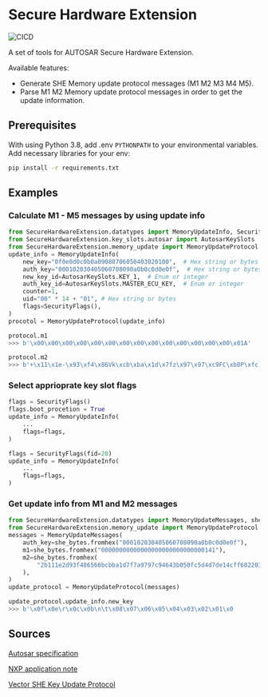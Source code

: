 # Secure Hardware Extension

![CICD](https://github.com/Deejuha/SecureHardwareExtension/workflows/python-test/badge.svg?branch=master)

A set of tools for AUTOSAR Secure Hardware Extension.

Available features:

- Generate SHE Memory update protocol messages (M1 M2 M3 M4 M5).
- Parse M1 M2 Memory update protocol messages in order to get the update information.

## Prerequisites

With using Python 3.8, add .env `PYTHONPATH` to your environmental variables. Add necessary libraries for your env:

```bash
pip install -r requirements.txt
```

## Examples

### Calculate M1 - M5 messages by using update info

```py
from SecureHardwareExtension.datatypes import MemoryUpdateInfo, SecurityFlags
from SecureHardwareExtension.key_slots.autosar import AutosarKeySlots
from SecureHardwareExtension.memory_update import MemoryUpdateProtocol
update_info = MemoryUpdateInfo(
    new_key="0f0e0d0c0b0a09080706050403020100",  # Hex string or bytes
    auth_key="000102030405060708090a0b0c0d0e0f",  # Hex string or bytes
    new_key_id=AutosarKeySlots.KEY_1,  # Enum or integer
    auth_key_id=AutosarKeySlots.MASTER_ECU_KEY,  # Enum or integer
    counter=1,
    uid="00" * 14 + "01", # Hex string or bytes
    flags=SecurityFlags(),
)
procotol = MemoryUpdateProtocol(update_info)

protocol.m1
>>> b'\x00\x00\x00\x00\x00\x00\x00\x00\x00\x00\x00\x00\x00\x00\x01A'

protocol.m2
>>> b'+\x11\x1e-\x93\xf4\x86Vk\xcb\xba\x1d\x7fz\x97\x97\xc9FC\xb0P\xfc]M}\xe1L\xffh"\x03\xc3'
```

### Select apprioprate key slot flags

```py
flags = SecurityFlags()
flags.boot_procetion = True
update_info = MemoryUpdateInfo(
    ...
    flags=flags,
)

flags = SecurityFlags(fid=20)
update_info = MemoryUpdateInfo(
    ...
    flags=flags,
)
```

### Get update info from M1 and M2 messages

```py
from SecureHardwareExtension.datatypes import MemoryUpdateMessages, she_bytes
from SecureHardwareExtension.memory_update import MemoryUpdateProtocol
messages = MemoryUpdateMessages(
    auth_key=she_bytes.fromhex("000102030405060708090a0b0c0d0e0f"),
    m1=she_bytes.fromhex("00000000000000000000000000000141"),
    m2=she_bytes.fromhex(
        "2b111e2d93f486566bcbba1d7f7a9797c94643b050fc5d4d7de14cff682203c3"
    ),
)
update_protocol = MemoryUpdateProtocol(messages)

update_protocol.update_info.new_key
>>> b'\x0f\x0e\r\x0c\x0b\n\t\x08\x07\x06\x05\x04\x03\x02\x01\x0
```

## Sources

[Autosar specification](https://www.autosar.org/fileadmin/user_upload/standards/foundation/19-11/AUTOSAR_TR_SecureHardwareExtensions.pdf)

[NXP application note](https://www.nxp.com/docs/en/application-note/AN4234.pdf)

[Vector SHE Key Update Protocol](https://support.vector.com/sys_attachment.do?sys_id=534d25eb87548590b9f233770cbb3550)
